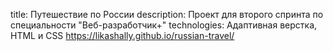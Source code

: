 title: Путешествие по России
description: Проект для второго спринта по специальности "Веб-разработчик+"
technologies: Адаптивная верстка, HTML и CSS
https://likashally.github.io/russian-travel/
